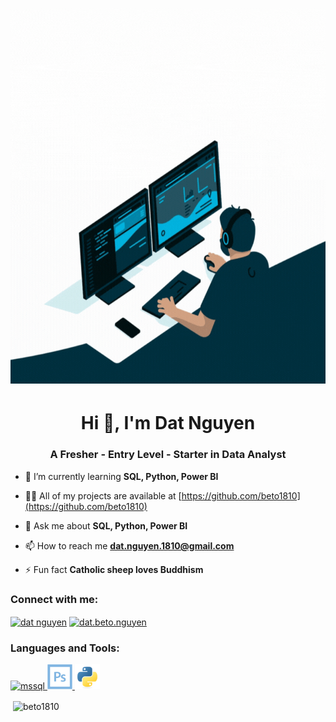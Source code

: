 
 <h1 align="center"> <img src="https://github.com/beto1810/beto1810/blob/d2b6754dabfbe7ba829db851a9bd3d4cfaa97ce2/Fira%20Code.gif" alt="Image" width="800" height="600"></h1>

<h1 align="center">Hi 👋, I'm Dat Nguyen</h1>
<h3 align="center">A Fresher - Entry Level - Starter in Data Analyst</h3>

- 🌱 I’m currently learning **SQL, Python, Power BI**

- 👨‍💻 All of my projects are available at [https://github.com/beto1810](https://github.com/beto1810)

- 💬 Ask me about **SQL, Python, Power BI**

- 📫 How to reach me **dat.nguyen.1810@gmail.com**

- ⚡ Fun fact **Catholic sheep loves Buddhism**

<h3 align="left">Connect with me:</h3>
<p align="left">
<a href="https://fb.com/dat nguyen" target="blank"><img align="center" src="https://raw.githubusercontent.com/rahuldkjain/github-profile-readme-generator/master/src/images/icons/Social/facebook.svg" alt="dat nguyen" height="30" width="40" /></a>
<a href="https://instagram.com/dat.beto.nguyen" target="blank"><img align="center" src="https://raw.githubusercontent.com/rahuldkjain/github-profile-readme-generator/master/src/images/icons/Social/instagram.svg" alt="dat.beto.nguyen" height="30" width="40" /></a>
</p>

<h3 align="left">Languages and Tools:</h3>
<p align="left"> <a href="https://www.microsoft.com/en-us/sql-server" target="_blank" rel="noreferrer"> <img src="https://www.svgrepo.com/show/303229/microsoft-sql-server-logo.svg" alt="mssql" width="40" height="40"/> </a> <a href="https://www.photoshop.com/en" target="_blank" rel="noreferrer"> <img src="https://raw.githubusercontent.com/devicons/devicon/master/icons/photoshop/photoshop-line.svg" alt="photoshop" width="40" height="40"/> </a> <a href="https://www.python.org" target="_blank" rel="noreferrer"> <img src="https://raw.githubusercontent.com/devicons/devicon/master/icons/python/python-original.svg" alt="python" width="40" height="40"/> </a> </p>


<p>&nbsp;<img align="center" src="https://github-readme-stats.vercel.app/api?username=beto1810&show_icons=true&locale=en" alt="beto1810" /></p>
